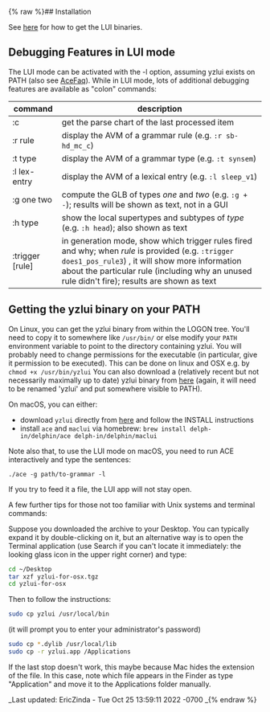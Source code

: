 {% raw %}## Installation

See [here](../LkbLui) for how to get the LUI binaries.

## Debugging Features in LUI mode

The LUI mode can be activated with the -l option, assuming yzlui exists
on PATH (also see [AceFaq](../AceFaq)). While in LUI mode, lots of
additional debugging features are available as "colon" commands:

| command         | description                                                                                                                                                                                                                                           |
| --- | --- |
| :c              | get the parse chart of the last processed item                                                                                                                                                                                                        |
| :r rule         | display the AVM of a grammar rule (e.g. `:r sb-hd_mc_c`)                                                                                                                                                                                              |
| :t type         | display the AVM of a grammar type (e.g. `:t synsem`)                                                                                                                                                                                                  |
| :l lex-entry    | display the AVM of a lexical entry (e.g. `:l sleep_v1`)                                                                                                                                                                                               |
| :g one two      | compute the GLB of types *one* and *two* (e.g. `:g + -`); results will be shown as text, not in a GUI                                                                                                                                                 |
| :h type         | show the local supertypes and subtypes of *type* (e.g. `:h head`); also shown as text                                                                                                                                                                 |
| :trigger [rule] | in generation mode, show which trigger rules fired and why; when *rule* is provided (e.g. `:trigger does1_pos_rule3`) , it will show more information about the particular rule (including why an unused rule didn't fire); results are shown as text |

## Getting the yzlui binary on your PATH

On Linux, you can get the yzlui binary from within the LOGON tree. You'll need to copy it to somewhere like `/usr/bin/` or else modify
your `PATH` environment variable to point to the directory containing yzlui. You will probably need to change permissions for the executable (in particular, give it permission to be executed). This can be done on linux and OSX e.g. by `chmod +x /usr/bin/yzlui`
You can also download a (relatively recent but not necessarily maximally up to date) yzlui binary from [here](http://sweaglesw.org/linguistics/yzlui.x86-64) (again, it will need to be renamed 'yzlui' and put somewhere visible to PATH).

On macOS, you can either:
* download `yzlui` directly from [here](http://sweaglesw.org/linguistics/yzlui-for-osx.tgz) and follow the INSTALL instructions
* install `ace` and `maclui` via homebrew: `brew install delph-in/delphin/ace delph-in/delphin/maclui`

Note also that, to use the LUI mode on macOS, you need to run ACE interactively and type the sentences: 

    ./ace -g path/to-grammar -l 

If you try to feed it a file, the LUI app will not stay open.

A few further tips for those not too familiar with Unix systems and terminal commands:

Suppose you downloaded the archive to your Desktop. You can typically expand it by double-clicking on it, but an alternative way is to open the Terminal application (use Search if you can't locate it immediately: the looking glass icon in the upper right corner) and type:

```bash
cd ~/Desktop
tar xzf yzlui-for-osx.tgz
cd yzlui-for-osx
```

Then to follow the instructions:

```bash
sudo cp yzlui /usr/local/bin
```

(it will prompt you to enter your administrator's password)

```bash
sudo cp *.dylib /usr/local/lib
sudo cp -r yzlui.app /Applications
```

If the last stop doesn't work, this maybe because Mac hides the extension of the file. In this case, note which file appears in the Finder as type "Application" and move it to the Applications folder manually.

_Last updated: EricZinda - Tue Oct 25 13:59:11 2022 -0700
_{% endraw %}